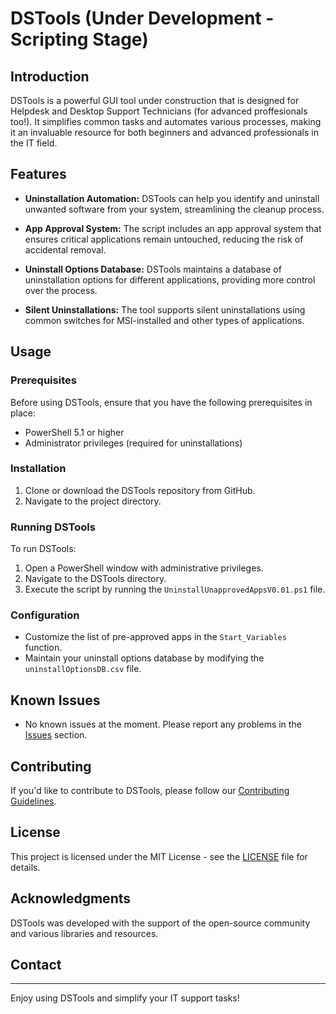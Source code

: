 # DSTools (Under Development - Scripting Stage)

## Introduction

DSTools is a powerful GUI tool under construction that is designed for Helpdesk and Desktop Support Technicians (for advanced proffesionals too!). It simplifies common tasks and automates various processes, making it an invaluable resource for both beginners and advanced professionals in the IT field.

## Features

- **Uninstallation Automation:** DSTools can help you identify and uninstall unwanted software from your system, streamlining the cleanup process.

- **App Approval System:** The script includes an app approval system that ensures critical applications remain untouched, reducing the risk of accidental removal.

- **Uninstall Options Database:** DSTools maintains a database of uninstallation options for different applications, providing more control over the process.

- **Silent Uninstallations:** The tool supports silent uninstallations using common switches for MSI-installed and other types of applications.

## Usage

### Prerequisites

Before using DSTools, ensure that you have the following prerequisites in place:

- PowerShell 5.1 or higher
- Administrator privileges (required for uninstallations)

### Installation

1. Clone or download the DSTools repository from GitHub.
2. Navigate to the project directory.

### Running DSTools

To run DSTools:

1. Open a PowerShell window with administrative privileges.
2. Navigate to the DSTools directory.
3. Execute the script by running the `UninstallUnapprovedAppsV0.01.ps1` file.

### Configuration

- Customize the list of pre-approved apps in the `Start_Variables` function.
- Maintain your uninstall options database by modifying the `uninstallOptionsDB.csv` file.

## Known Issues

- No known issues at the moment. Please report any problems in the [Issues](https://github.com/MissionControlFreak/DSTools/issues) section.

## Contributing

If you'd like to contribute to DSTools, please follow our [Contributing Guidelines](CONTRIBUTING.md).

## License

This project is licensed under the MIT License - see the [LICENSE](LICENSE) file for details.

## Acknowledgments

DSTools was developed with the support of the open-source community and various libraries and resources.

## Contact

---

Enjoy using DSTools and simplify your IT support tasks!
